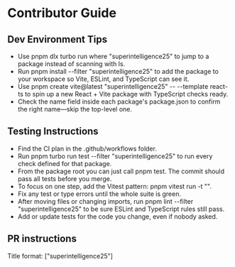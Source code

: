 # Contributor Guide

## Dev Environment Tips
- Use pnpm dlx turbo run where "superintelligence25" to jump to a package instead of scanning with ls.
- Run pnpm install --filter "superintelligence25" to add the package to your workspace so Vite, ESLint, and TypeScript can see it.
- Use pnpm create vite@latest "superintelligence25" -- --template react-ts to spin up a new React + Vite package with TypeScript checks ready.
- Check the name field inside each package's package.json to confirm the right name—skip the top-level one.

## Testing Instructions
- Find the CI plan in the .github/workflows folder.
- Run pnpm turbo run test --filter "superintelligence25" to run every check defined for that package.
- From the package root you can just call pnpm test. The commit should pass all tests before you merge.
- To focus on one step, add the Vitest pattern: pnpm vitest run -t "<test name>".
- Fix any test or type errors until the whole suite is green.
- After moving files or changing imports, run pnpm lint --filter "superintelligence25" to be sure ESLint and TypeScript rules still pass.
- Add or update tests for the code you change, even if nobody asked.

## PR instructions
Title format: ["superintelligence25"] <Title>

